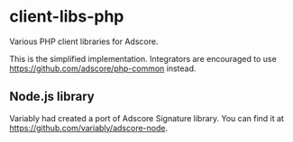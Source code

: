 # client-libs-php
Various PHP client libraries for Adscore.

This is the simplified implementation. Integrators are encouraged to use https://github.com/adscore/php-common instead.

## Node.js library

Variably had created a port of Adscore Signature library. You can find it at https://github.com/variably/adscore-node.
